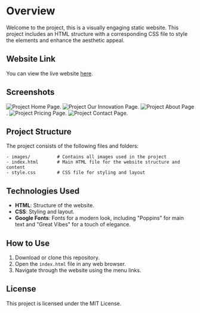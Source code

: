 
# Overview

Welcome to the project, this is a visually engaging static website. This project includes an HTML structure with a corresponding CSS file to style the elements and enhance the aesthetic appeal.

## Website Link

You can view the live website [here](https://swarnadeepdeb.github.io/DC-Info-Tech-Real-World-Application/).

## Screenshots

![Project Home Page](images/home.png).
![Project Our Innovation Page](images/innovation.png).
![Project About Page](images/about.png).
![Project Pricing Page](images/pricing.png).
![Project Contact Page](images/contact.png).
## Project Structure

The project consists of the following files and folders:

```
- images/          # Contains all images used in the project
- index.html       # Main HTML file for the website structure and content
- style.css        # CSS file for styling and layout
```


## Technologies Used

- **HTML**: Structure of the website.
- **CSS**: Styling and layout.
- **Google Fonts**: Fonts for a modern look, including "Poppins" for main text and "Great Vibes" for a touch of elegance.

## How to Use

1. Download or clone this repository.
2. Open the `index.html` file in any web browser.
3. Navigate through the website using the menu links.

## License

This project is licensed under the MIT License.
